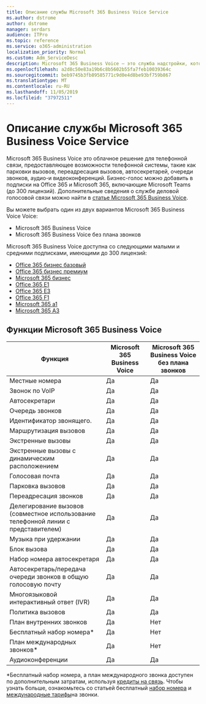 ```yaml
---
title: Описание службы Microsoft 365 Business Voice Service
ms.author: dstrome
author: dstrome
manager: serdars
audience: ITPro
ms.topic: reference
ms.service: o365-administration
localization_priority: Normal
ms.custom: Adm_ServiceDesc
description: Microsoft 365 Business Voice — это служба надстройки, которая позволяет использовать Microsoft Teams для звонков по телефону. Это сочетает телефонную систему, план для местных звонков, SMS и голосовые конференции.
ms.openlocfilehash: a2d8c50e83a19b6c8b5602b55fa7feb10039364c
ms.sourcegitcommit: beb9745b3fb89585771c9d0e4d8be93bf759b867
ms.translationtype: MT
ms.contentlocale: ru-RU
ms.lasthandoff: 11/05/2019
ms.locfileid: "37972511"
---
```

# <a name="microsoft-365-business-voice-service-description"></a>Описание службы Microsoft 365 Business Voice Service

Microsoft 365 Business Voice это облачное решение для телефонной связи, предоставляющее возможности телефонной системы, такие как парковки вызовов, переадресация вызовов, автосекретарей, очереди звонков, аудио-и видеоконференций. Бизнес-голос можно добавить в подписки на Office 365 и Microsoft 365, включающие Microsoft Teams (до 300 лицензий). Дополнительные сведения о службе деловой голосовой связи можно найти в [статье Microsoft 365 Business Voice](https://docs.microsoft.com/MicrosoftTeams/business-voice/whats-business-voice).

Вы можете выбрать один из двух вариантов Microsoft 365 Business Voice Voice:

- Microsoft 365 Business Voice
- Microsoft 365 Business Voice без плана звонков

Microsoft 365 Business Voice доступна со следующими малыми и средними подписками, имеющими до 300 лицензий:

- [Office 365 бизнес базовый](office-365-platform-service-description/office-365-platform-service-description.md)
- [Office 365 бизнес премиум](office-365-platform-service-description/office-365-platform-service-description.md)
- [Microsoft 365 бизнес](microsoft-365-business-service-description.md)
- [Office 365 E1](https://www.microsoft.com/en-us/microsoft-365/business/office-365-enterprise-e1-business-software?activetab=pivot%3aoverviewtab)
- [Office 365 E3](https://www.microsoft.com/en-us/microsoft-365/business/office-365-enterprise-e3-business-software?activetab=pivot%3aoverviewtab)
- [Office 365 F1](https://www.microsoft.com/en-us/microsoft-365/business/office-365-f1?activetab=pivot%3aoverviewtab)
- [Microsoft 365 a1](https://www.microsoft.com/en-us/microsoft-365/academic/compare-office-365-education-plans?activetab=tab:primaryr1)
- [Microsoft 365 A3](https://www.microsoft.com/en-us/microsoft-365/academic/compare-office-365-education-plans?activetab=tab:primaryr1)

## <a name="microsoft-365-business-voice-features"></a>Функции Microsoft 365 Business Voice

| **Функция**                                            | **Microsoft 365 Business Voice** | **Microsoft 365 Business Voice без плана звонков** |
|--------------------------------------------------------|----------------------------------|-------------------------------------------------------|
| Местные номера                                          | Да                              | Да                                                   |
| Звонок по VoIP                                           | Да                              | Да                                                   |
| Автосекретари                                        | Да                              | Да                                                   |
| Очередь звонков                                             | Да                              | Да                                                   |
| Идентификатор звонящего.                                              | Да                              | Да                                                   |
| Маршрутизация вызовов                                           | Да                              | Да                                                   |
| Экстренные вызовы                                      | Да                              | Да                                                   |
| Экстренные вызовы с динамическим расположением                | Да                              | Да                                                   |
| Голосовая почта                                             | Да                              | Да                                                   |
| Парковка вызовов                                              | Да                              | Да                                                   |
| Переадресация звонков                                        | Да                              | Да                                                   |
| Делегирование вызовов (совместное использование телефонной линии с представителем)   | Да                              | Да                                                   |
| Музыка при удержании                                          | Да                              | Да                                                   |
| Блок вызова                                             | Да                              | Да                                                   |
| Набор номера автосекретаря                       | Да                              | Да                                                   |
| Автосекретарь/передача очереди звонков в общую голосовую почту | Да                              | Да                                                   |
| Многоязыковой интерактивный ответ (IVR)          | Да                              | Да                                                   |
| Политика вызовов                                         | Да                              | Да                                                   |
| План внутренних звонков                                  | Да                              | Нет                                                    |
| Бесплатный набор номера\*                                    | Да                              | Нет                                                    |
| План международных звонков\*                           | Да                              | Нет                                                    |
| Аудиоконференции                                     | Да                              | Да                                                   |
 
\*Бесплатный набор номера, а план международного звонка доступен по дополнительным затратам, используя [кредиты на связь](https://docs.microsoft.com/microsoftteams/what-are-communications-credits). Чтобы узнать больше, ознакомьтесь со статьей бесплатный [набор номера](https://docs.microsoft.com/microsoftteams/toll-free-dialing-limitations-and-restrictions) и [международные тарифы](https://products.office.com/microsoft-teams/online-meeting-solutions#Rates)на звонки.
